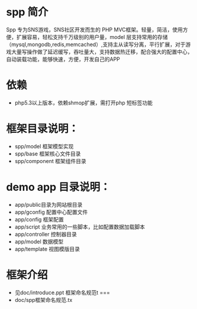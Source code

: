 spp 简介
===

Spp 专为SNS游戏，SNS社区开发而生的 PHP MVC框架。轻量，简洁，使用方便，扩展容易，轻松支持千万级别的用户量，model 层支持常用的存储（mysql,mongodb,redis,memcached）,支持主从读写分离，平行扩展，对于游戏大量写操作做了延迟缓写，吞吐量大，支持数据热迁移，配合强大的配置中心，自动装载功能，能够快速，方便，开发自己的APP

依赖
===
* php5.3以上版本，依赖shmop扩展，需打开php 短标签功能

框架目录说明：
===

* spp/model 框架模型实现
* spp/base 框架核心文件目录
* spp/component 框架组件目录

demo app 目录说明：
===
* app/public目录为网站根目录
* app/gconfig 配置中心配置文件
* app/config 框架配置
* app/script 业务常用的一些脚本，比如配置数据加载脚本
* app/controller 控制器目录
* app/model 数据模型
* app/template 视图模版目录

框架介绍
===
* 见doc/introduce.ppt
框架命名规范t
===
*  doc/spp框架命名规范.tx
